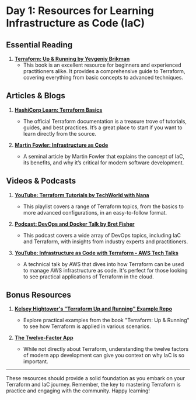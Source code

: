 # Day 1: Resources for Learning Infrastructure as Code (IaC)

## Essential Reading

1. **[Terraform: Up & Running by Yevgeniy Brikman](https://www.amazon.com/Terraform-Running-Infrastructure-Configuration-Management/dp/1492046906)**
   - This book is an excellent resource for beginners and experienced practitioners alike. It provides a comprehensive guide to Terraform, covering everything from basic concepts to advanced techniques.


## Articles & Blogs

1. **[HashiCorp Learn: Terraform Basics](https://learn.hashicorp.com/terraform)**
   - The official Terraform documentation is a treasure trove of tutorials, guides, and best practices. It’s a great place to start if you want to learn directly from the source.

2. **[Martin Fowler: Infrastructure as Code](https://martinfowler.com/bliki/InfrastructureAsCode.html)**
   - A seminal article by Martin Fowler that explains the concept of IaC, its benefits, and why it’s critical for modern software development.

## Videos & Podcasts

1. **[YouTube: Terraform Tutorials by TechWorld with Nana](https://www.youtube.com/playlist?list=PLy7NrYWoggjxCF3avZvc8Zf0_CdNCozpn)**
   - This playlist covers a range of Terraform topics, from the basics to more advanced configurations, in an easy-to-follow format.

2. **[Podcast: DevOps and Docker Talk by Bret Fisher](https://www.bretfisher.com/podcast/)**
   - This podcast covers a wide array of DevOps topics, including IaC and Terraform, with insights from industry experts and practitioners.

3. **[YouTube: Infrastructure as Code with Terraform - AWS Tech Talks](https://www.youtube.com/watch?v=h970ZBgKINg)**
   - A technical talk by AWS that dives into how Terraform can be used to manage AWS infrastructure as code. It's perfect for those looking to see practical applications of Terraform in the cloud.


## Bonus Resources

1. **[Kelsey Hightower's "Terraform Up and Running" Example Repo](https://github.com/kelseyhightower/terraform-up-and-running)**
   - Explore practical examples from the book "Terraform: Up & Running" to see how Terraform is applied in various scenarios.

2. **[The Twelve-Factor App](https://12factor.net/)**
   - While not directly about Terraform, understanding the twelve factors of modern app development can give you context on why IaC is so important.

---

These resources should provide a solid foundation as you embark on your Terraform and IaC journey. Remember, the key to mastering Terraform is practice and engaging with the community. Happy learning!
